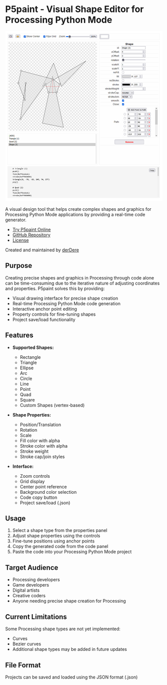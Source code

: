 # P5paint - Visual Shape Editor for Processing Python Mode

![P5paint Screenshot](screenshot.png)

A visual design tool that helps create complex shapes and graphics for Processing Python Mode applications by providing a real-time code generator.

- [Try P5paint Online](https://derdere.github.io/P5paint/)
- [GitHub Repository](https://github.com/derDere/P5paint)
- [License](LICENSE)

Created and maintained by [derDere](https://github.com/derDere/)

## Purpose

Creating precise shapes and graphics in Processing through code alone can be time-consuming due to the iterative nature of adjusting coordinates and properties. P5paint solves this by providing:

- Visual drawing interface for precise shape creation
- Real-time Processing Python Mode code generation
- Interactive anchor point editing
- Property controls for fine-tuning shapes
- Project save/load functionality

## Features

- **Supported Shapes:**
  - Rectangle
  - Triangle
  - Ellipse
  - Arc
  - Circle
  - Line
  - Point
  - Quad
  - Square
  - Custom Shapes (vertex-based)

- **Shape Properties:**
  - Position/Translation
  - Rotation
  - Scale
  - Fill color with alpha
  - Stroke color with alpha
  - Stroke weight
  - Stroke cap/join styles

- **Interface:**
  - Zoom controls
  - Grid display
  - Center point reference
  - Background color selection
  - Code copy button
  - Project save/load (.json)

## Usage

1. Select a shape type from the properties panel
2. Adjust shape properties using the controls
3. Fine-tune positions using anchor points
4. Copy the generated code from the code panel
5. Paste the code into your Processing Python Mode project

## Target Audience

- Processing developers
- Game developers
- Digital artists
- Creative coders
- Anyone needing precise shape creation for Processing

## Current Limitations

Some Processing shape types are not yet implemented:
- Curves
- Bezier curves
- Additional shape types may be added in future updates

## File Format

Projects can be saved and loaded using the JSON format (.json)
